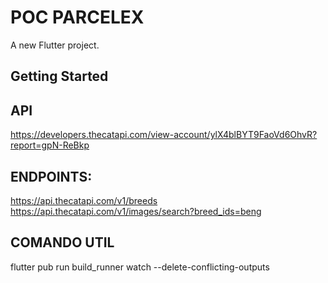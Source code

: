 # POC PARCELEX
A new Flutter project.

## Getting Started
## API 
  https://developers.thecatapi.com/view-account/ylX4blBYT9FaoVd6OhvR?report=gpN-ReBkp

## ENDPOINTS: 
  https://api.thecatapi.com/v1/breeds 
  https://api.thecatapi.com/v1/images/search?breed_ids=beng

## COMANDO UTIL
flutter pub run build_runner watch --delete-conflicting-outputs 